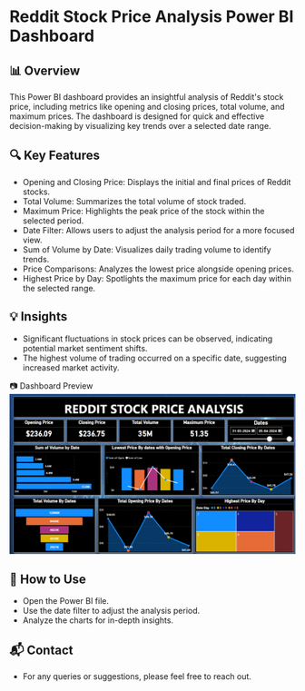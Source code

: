 # Reddit Stock Price Analysis Power BI Dashboard

## 📊 Overview

This Power BI dashboard provides an insightful analysis of Reddit's stock price, including metrics like opening and closing prices, total volume, and maximum prices. The dashboard is designed for quick and effective decision-making by visualizing key trends over a selected date range.

## 🔍 Key Features

* Opening and Closing Price: Displays the initial and final prices of Reddit stocks.
* Total Volume: Summarizes the total volume of stock traded.
* Maximum Price: Highlights the peak price of the stock within the selected period.
* Date Filter: Allows users to adjust the analysis period for a more focused view.
* Sum of Volume by Date: Visualizes daily trading volume to identify trends.
* Price Comparisons: Analyzes the lowest price alongside opening prices.
* Highest Price by Day: Spotlights the maximum price for each day within the selected range.

## 💡 Insights

* Significant fluctuations in stock prices can be observed, indicating potential market sentiment shifts.
* The highest volume of trading occurred on a specific date, suggesting increased market activity.

📷 Dashboard Preview
![Project Management Dashboard](https://github.com/mdfaiazalam/Reddit-Data-Analysis-Dashboard/blob/main/dashboard.png)


## 🚀 How to Use

* Open the Power BI file.
* Use the date filter to adjust the analysis period.
* Analyze the charts for in-depth insights.

## 📬 Contact

* For any queries or suggestions, please feel free to reach out.

